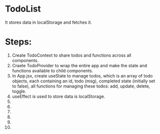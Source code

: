 # TodoList

It stores data in localStorage and fetches it.

# Steps:

1. Create TodoContext to share todos and functions across all components.
2. Craete TodoProvider to wrap the entire app and make the state and functions available to child components.
3. In App.jsx, create useState to manage todos, which is an array of todo objects, each containing an id, todo (msg), completed state (initially set to false), all functions for managing these todos: add, update, delete, toggle.
4. useEffect is used to store data is localStorage.
5.
6.
7.
8.
9.
10.
